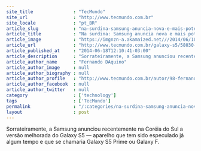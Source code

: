 ```yaml
---
site_title               : "TecMundo"
site_url                 : "http://www.tecmundo.com.br"
site_locale              : "pt_BR"
article_slug             : "na-surdina-samsung-anuncia-nova-e-mais-potente-versao-do-galaxy-s5"
article_title            : "Na surdina: Samsung anuncia nova e mais potente versão do Galaxy S5"
article_image            : "https://imgnzn-a.akamaized.net///2014/06/18/18120423691255-t1200x480.jpg"
article_url              : "http://www.tecmundo.com.br/galaxy-s5/58030-surdina-samsung-anuncia-nova-potente-versao-galaxy-s5-prime-f.htm"
article_published_at     : "2014-06-18T12:10:41-03:00"
article_description      : "Sorrateiramente, a Samsung anunciou recentemente na Coréia do Sul a versão melhorada do Galaxy S5 — aparelho que tem sido especulado já algum tempo e que se chamaria Galaxy S5 Prime ou Galaxy F."
article_author_name      : "Fernando DAquino"
article_author_image     : null
article_author_biography : null
article_author_profile   : "http://www.tecmundo.com.br/autor/98-fernando-daquino/"
article_author_facebook  : null
article_author_twitter   : null
category                 : ['technology']
tags                     : ['TecMundo']
permalink                : "/:categories/na-surdina-samsung-anuncia-nova-e-mais-potente-versao-do-galaxy-s5/"
layout                   : post
---
```


Sorrateiramente, a Samsung anunciou recentemente na Coréia do Sul a versão melhorada do Galaxy S5 — aparelho que tem sido especulado já algum tempo e que se chamaria Galaxy S5 Prime ou Galaxy F.
